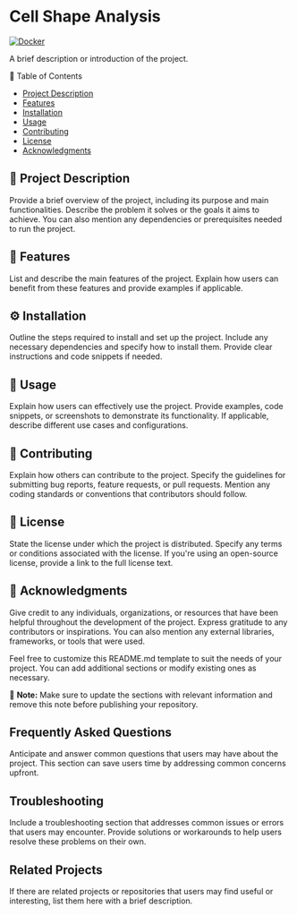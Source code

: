 # Cell Shape Analysis
[![Docker](https://github.com/amilworks/cells/actions/workflows/docker-publish.yml/badge.svg)](https://github.com/amilworks/cells/actions/workflows/docker-publish.yml)

A brief description or introduction of the project.

🔗 Table of Contents
- [Project Description](#project-description)
- [Features](#features)
- [Installation](#installation)
- [Usage](#usage)
- [Contributing](#contributing)
- [License](#license)
- [Acknowledgments](#acknowledgments)

## 📝 Project Description 

Provide a brief overview of the project, including its purpose and main functionalities. Describe the problem it solves or the goals it aims to achieve. You can also mention any dependencies or prerequisites needed to run the project.

## 🎯 Features 

List and describe the main features of the project. Explain how users can benefit from these features and provide examples if applicable.

## ⚙️ Installation 

Outline the steps required to install and set up the project. Include any necessary dependencies and specify how to install them. Provide clear instructions and code snippets if needed.

## 🚀 Usage 

Explain how users can effectively use the project. Provide examples, code snippets, or screenshots to demonstrate its functionality. If applicable, describe different use cases and configurations.

## 🤝 Contributing 

Explain how others can contribute to the project. Specify the guidelines for submitting bug reports, feature requests, or pull requests. Mention any coding standards or conventions that contributors should follow. 

## 📄 License 

State the license under which the project is distributed. Specify any terms or conditions associated with the license. If you're using an open-source license, provide a link to the full license text.

## 🙏 Acknowledgments 

Give credit to any individuals, organizations, or resources that have been helpful throughout the development of the project. Express gratitude to any contributors or inspirations. You can also mention any external libraries, frameworks, or tools that were used.

Feel free to customize this README.md template to suit the needs of your project. You can add additional sections or modify existing ones as necessary.

📝 **Note:** Make sure to update the sections with relevant information and remove this note before publishing your repository.

## Frequently Asked Questions 

Anticipate and answer common questions that users may have about the project. This section can save users time by addressing common concerns upfront.

## Troubleshooting 

Include a troubleshooting section that addresses common issues or errors that users may encounter. Provide solutions or workarounds to help users resolve these problems on their own.

## Related Projects 

If there are related projects or repositories that users may find useful or interesting, list them here with a brief description.


